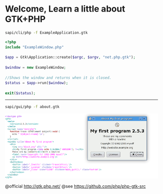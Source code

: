 
# Welcome, Learn a little about GTK+PHP


```bash
sapi/cli/php -f ExampleApplication.gtk
```

```php
<?php
include "ExampleWindow.php"

$app = Gtk\Application::create($argc, $argv, "net.php.gtk");

$window = new ExampleWindow;

//Shows the window and returns when it is closed.
$status = $app->run($window);

exit($status);
```
--------------------------------------
```bash
sapi/gui/php -f about.gtk
```
<img src="https://raw.githubusercontent.com/gtkphp/.github/main/profile/gtkml.png" />

@official http://gtk.php.net/
@see https://github.com/php/php-gtk-src
